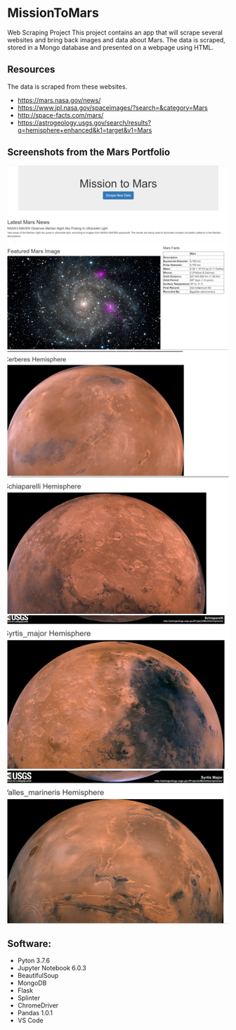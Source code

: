 # MissionToMars
Web Scraping Project
This project contains an app that will scrape several websites and bring back images and data about Mars. The data is scraped, stored in a Mongo database and presented on a webpage using HTML.

## Resources
The data is scraped from these websites.
- https://mars.nasa.gov/news/
- https://www.jpl.nasa.gov/spaceimages/?search=&category=Mars
- http://space-facts.com/mars/
- https://astrogeology.usgs.gov/search/results?q=hemisphere+enhanced&k1=target&v1=Mars

## Screenshots from the Mars Portfolio
![](Mars_Portfolio_screenshot1.PNG)
![](Mars_Portfolio_screenshot2.PNG)
![](Mars_Portfolio_screenshot3.PNG)
![](Mars_Portfolio_screenshot4.PNG)
![](Mars_Portfolio_screenshot5.PNG)
![](Mars_Portfolio_screenshot6.PNG)

## Software:

- Pyton 3.7.6
- Jupyter Notebook 6.0.3
- BeautifulSoup
- MongoDB
- Flask
- Splinter
- ChromeDriver
- Pandas 1.0.1
- VS Code



